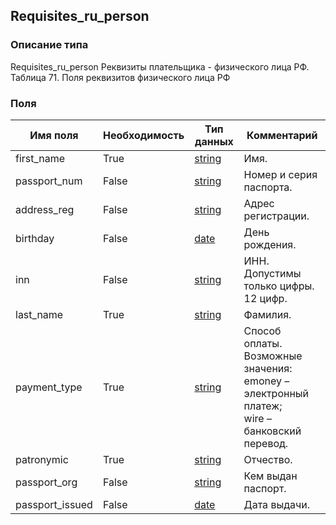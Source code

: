 
## Requisites_ru_person

### Описание типа
Requisites_ru_person
Реквизиты плательщика - физического лица РФ.
Таблица 71. Поля реквизитов физического лица РФ


### Поля

| Имя поля | Необходимость | Тип данных | Комментарий |
|---|---|---|---|
|first_name|True|[string](/docs/types/string.md)|Имя.<br/>|
|passport_num|False|[string](/docs/types/string.md)|Номер и серия паспорта.<br/>|
|address_reg|False|[string](/docs/types/string.md)|Адрес регистрации.<br/>|
|birthday|False|[date](/docs/types/date.md)|День рождения.<br/>|
|inn|False|[string](/docs/types/string.md)|ИНН. Допустимы только цифры. 12 цифр.<br/>|
|last_name|True|[string](/docs/types/string.md)|Фамилия.<br/>|
|payment_type|True|[string](/docs/types/string.md)|Способ оплаты.<br/>Возможные значения:<br/>emoney – электронный платеж;<br/>wire – банковский перевод.<br/>|
|patronymic|True|[string](/docs/types/string.md)|Отчество.<br/>|
|passport_org|False|[string](/docs/types/string.md)|Кем выдан паспорт.<br/>|
|passport_issued|False|[date](/docs/types/date.md)|Дата выдачи.<br/>|
